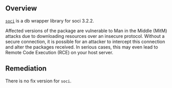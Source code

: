 ## Overview
[`soci`](https://www.npmjs.com/package/soci) is a db wrapper library for soci 3.2.2.

Affected versions of the package are vulnerable to Man in the Middle (MitM) attacks due to downloading resources over an insecure protocol. Without a secure connection, it is possible for an attacker to intercept this connection and alter the packages received. In serious cases, this may even lead to Remote Code Execution (RCE) on your host server.

## Remediation
There is no fix version for `soci`.
